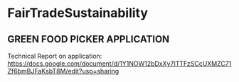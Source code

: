 # FairTradeSustainability
## GREEN FOOD PICKER APPLICATION
Technical Report on application: https://docs.google.com/document/d/1Y1NOW12bDxXy7ITTFzSCcUXMZC71Zf6bmBJFaKsbT8M/edit?usp=sharing

